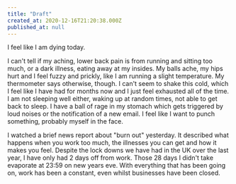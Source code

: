 ```yaml
---
title: "Draft"
created_at: 2020-12-16T21:20:38.000Z
published_at: null
---
```

I feel like I am dying today.

I can't tell if my aching, lower back pain is from running and sitting too much, or a dark illness, eating away at my insides. My balls ache, my hips hurt and I feel fuzzy and prickly, like I am running a slight temperature. My thermometer says otherwise, though. I can't seem to shake this cold, which I feel like I have had for months now and I just feel exhausted all of the time. I am not sleeping well either, waking up at random times, not able to get back to sleep. I have a ball of rage in my stomach which gets triggered by loud noises or the notification of a new email. I feel like I want to punch something, probably myself in the face.

I watched a brief news report about "burn out" yesterday. It described what happens when you work too much, the illnesses you can get and how it makes you feel. Despite the lock downs we have had in the UK over the last year, I have only had 2 days off from work. Those 28 days I didn't take evaporate at 23:59 on new years eve. With everything that has been going on, work has been a constant, even whilst businesses have been closed.
